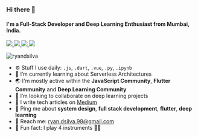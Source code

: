 ### Hi there 👋

#### I'm a Full-Stack Developer and Deep Learning Enthusiast from Mumbai, India.

<p>
<a href="https://www.ryandsilva.dev/" target="_blank">
  <img src="https://img.shields.io/badge/website-%23E34F26.svg?&style=for-the-badge" />
</a> 

<a href="https://twitter.com/ryan_dsilva98" target="_blank">
  <img src="https://img.shields.io/badge/twitter-%231DA1F2.svg?&style=for-the-badge&logo=twitter&logoColor=white" />
</a> 

<a href="https://www.linkedin.com/in/ryan-dsilva/" target="_blank">
  <img src="https://img.shields.io/badge/linkedin-%230077B5.svg?&style=for-the-badge&logo=linkedin&logoColor=white" />
</a> 

<a href="https://medium.com/@ryan.dsilva" target="_blank">
  <img src="https://img.shields.io/badge/medium-%2312100E.svg?&style=for-the-badge&logo=medium&logoColor=white" />
</a>
</p>

<p align="left"> <img src="https://komarev.com/ghpvc/?username=ryandsilva" alt="ryandsilva" /> </p>

- ⚙️ Stuff I use daily: `.js`, `.dart`, `.vue`, `.py`, `.ipynb`
- 🌱 I’m currently learning about Serverless Architectures
- 🌏 I'm mostly active within the **JavaScript Community**, **Flutter Community** and **Deep Learning Community**
- 👯 I’m looking to collaborate on deep learning projects
- 📖 I write tech articles on [Medium](https://medium.com/@ryan.dsilva)
- 💬 Ping me about **system design**, **full stack development**, **flutter**, **deep learning**
- 📧 Reach me: [ryan.dsilva.98@gmail.com](mailto:ryan.dsilva.98@gmail.com)
- 🌟 Fun fact: I play 4 instruments 🎸🎹
